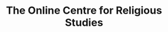 ---
title: The Online Centre for Religious Studies
draft: false

title: The Online Centre for Religious Studies

description: The OCRS is dedicated to promoting and facilitating the academic study of religion for a wide and diverse audience - that means you!

image: https://oc-rs.org/img/mountain.jpeg

---